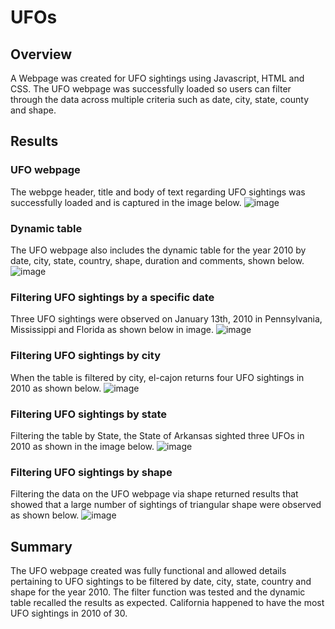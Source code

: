 # UFOs


## Overview 
A Webpage was created for UFO sightings using Javascript, HTML and CSS. The UFO webpage was successfully loaded so users can filter through the data across multiple criteria such as date, city, state, county and shape. 


## Results
### UFO webpage
The webpge header, title and body of text regarding UFO sightings was successfully loaded and is captured in the image below.
![image](https://user-images.githubusercontent.com/114967995/228996164-edc1c334-8d8c-4f52-989b-1cc392b3f7a8.png)

### Dynamic table
The UFO webpage also includes the dynamic table for the year 2010 by date, city, state, country, shape, duration and comments, shown below.
![image](https://user-images.githubusercontent.com/114967995/228996197-eafa4797-e384-451d-9110-eeb653e758ae.png)

### Filtering UFO sightings by a specific date
Three UFO sightings were observed on January 13th, 2010 in Pennsylvania, Mississippi and Florida as shown below in image.
![image](https://user-images.githubusercontent.com/114967995/228996255-74d65593-37cb-41a7-8611-52c0cac29510.png)

### Filtering UFO sightings by city
When the table is filtered by city, el-cajon returns four UFO sightings in 2010 as shown below.
![image](https://user-images.githubusercontent.com/114967995/229007996-379ef7f5-2686-4379-85d7-4ae20dc2e05f.png)

### Filtering UFO sightings by state
Filtering the table by State, the State of Arkansas sighted three UFOs in 2010 as shown in the image below.
![image](https://user-images.githubusercontent.com/114967995/229005161-9b4f694a-96cc-4723-99c8-d698618e3552.png)

### Filtering UFO sightings by shape
Filtering the data on the UFO webpage via shape returned results that showed that a large number of sightings of triangular shape were observed as shown below.
![image](https://user-images.githubusercontent.com/114967995/229006965-4af2ac5b-aea5-42b4-ac6b-75825dc1e8af.png)


## Summary
The UFO webpage created was fully functional and allowed details pertaining to UFO sightings to be filtered by date, city, state, country and shape for the year 2010. The filter function was tested and the dynamic table recalled the results as expected. California happened to have the most UFO sightings in 2010 of 30.
